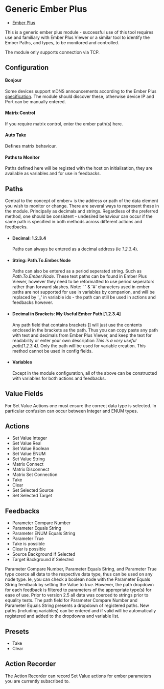 # Generic Ember Plus

- [Ember Plus](https://github.com/Lawo/ember-plus)

This is a generic ember plus module - successful use of this tool requires use and familiary with Ember Plus Viewer or a similar tool to identify the Ember Paths, and types, to be monitored and controlled.

The module only supports connection via TCP.

## Configuration

#### Bonjour

Some devices support mDNS announcements according to the Ember Plus [specification](https://github.com/Lawo/ember-plus/blob/master/documentation/Ember%2B%20Service%20Discovery.pdf). The module should discover these, otherwise device IP and Port can be manually entered.

#### Matrix Control

If you require matrix control, enter the ember path(s) here.

#### Auto Take

Defines matrix behaviour.

#### Paths to Monitor

Paths defined here will be registed with the host on initialisation, they are available as variables and for use in feedbacks.

## Paths

Central to the concept of ember+ is the address or path of the data element you wish to monitor or change. There are several ways to represent these in the module. Principally as decimals and strings. Regardless of the preferred method, one should be consistent - undesired behaviour can occur if the same path is specified in both methods across different actions and feedbacks.

- #### Decimal: 1.2.3.4

  Paths can always be entered as a decimal address (ie _1.2.3.4_).

- #### String: Path.To.Ember.Node

  Paths can also be entered as a period seperated string. Such as _Path.To.Ember.Node_. These text paths can be found in Ember Plus Viewer, however they need to be reformatted to use period seperators rather than forward slashes. Note: ' ' & '#' characters used in ember paths are not supported for use in variables by companion, and will be replaced by '\_' in variable ids - the path can still be used in actions and feedbacks however.

- #### Decimal in Brackets: My Useful Ember Path [1.2.3.4]

  Any path field that contains brackets [] will just use the contents enclosed in the brackets as the path. Thus you can copy paste any path with text and decimals from Ember Plus Viewer, and keep the text for readability or enter your own description _This is a very useful path[1.2.3.4]_. Only the path will be used for variable creation. This method cannot be used in config fields.

- #### Variables
  Except in the module configuration, all of the above can be constructed with variables for both actions and feedbacks.

## Value Fields

For Set Value Actions one must ensure the correct data type is selected. In particular confusion can occur between Integer and ENUM types.

## Actions

- Set Value Integer
- Set Value Real
- Set Value Boolean
- Set Value ENUM
- Set Value String
- Matrix Connect
- Matrix Disconnect
- Matrix Set Connection
- Take
- Clear
- Set Selected Source
- Set Selected Target

## Feedbacks

- Parameter Compare Number
- Parameter Equals String
- Parameter ENUM Equals String
- Parameter True
- Take is possible
- Clear is possible
- Source Background If Selected
- Target Background if Selected

Parameter Compare Number, Parameter Equals String, and Parameter True type coerce all data to the respective data type, thus can be used on any node type. Ie, you can check a boolean node with the Parameter Equals String feedback by setting the Value to _true_. However, the path dropdown for each feedback is filtered to parameters of the appropriate type(s) for ease of use. Prior to version 2.5 all data was coerced to strings prior to equality tests. The path field for Parameter Compare Number and Parameter Equals String presents a dropdown of registered paths. New paths (including variables) can be entered and if valid will be automatically registered and added to the dropdowns and variable list.

## Presets

- Take
- Clear

## Action Recorder

The Action Recorder can record Set Value actions for ember parameters you are currently subscribed to.
